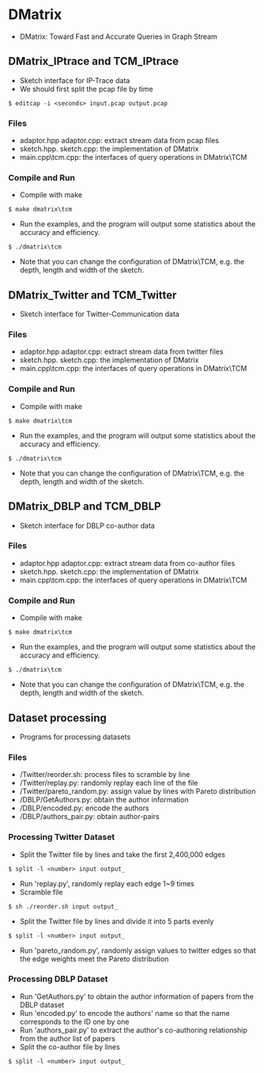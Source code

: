 # DMatrix
- DMatrix: Toward Fast and Accurate Queries in Graph Stream

## DMatrix_IPtrace and TCM_IPtrace
- Sketch interface for IP-Trace data
- We should first split the pcap file by time
```
$ editcap -i <seconds> input.pcap output.pcap
```

### Files
- adaptor.hpp adaptor.cpp: extract stream data from pcap files
- sketch.hpp. sketch.cpp: the implementation of DMatrix
- main.cpp\tcm.cpp: the interfaces of query operations in DMatrix\TCM

### Compile and Run
- Compile with make
```
$ make dmatrix\tcm
```
- Run the examples, and the program will output some statistics about the accuracy and efficiency. 
```
$ ./dmatrix\tcm
```
- Note that you can change the configuration of DMatrix\TCM, e.g. the depth, length and width of the sketch.


## DMatrix_Twitter and TCM_Twitter
- Sketch interface for Twitter-Communication data

### Files
- adaptor.hpp adaptor.cpp: extract stream data from twitter files
- sketch.hpp. sketch.cpp: the implementation of DMatrix
- main.cpp\tcm.cpp: the interfaces of query operations in DMatrix\TCM

### Compile and Run
- Compile with make
```
$ make dmatrix\tcm
```
- Run the examples, and the program will output some statistics about the accuracy and efficiency. 
```
$ ./dmatrix\tcm
```
- Note that you can change the configuration of DMatrix\TCM, e.g. the depth, length and width of the sketch.


## DMatrix_DBLP and TCM_DBLP
- Sketch interface for DBLP co-author data

### Files
- adaptor.hpp adaptor.cpp: extract stream data from co-author files
- sketch.hpp. sketch.cpp: the implementation of DMatrix
- main.cpp\tcm.cpp: the interfaces of query operations in DMatrix\TCM

### Compile and Run
- Compile with make
```
$ make dmatrix\tcm
```
- Run the examples, and the program will output some statistics about the accuracy and efficiency. 
```
$ ./dmatrix\tcm
```
- Note that you can change the configuration of DMatrix\TCM, e.g. the depth, length and width of the sketch.


## Dataset processing
- Programs for processing datasets

### Files
- /Twitter/reorder.sh: process files to scramble by line
- /Twitter/replay.py: randomly replay each line of the file
- /Twitter/pareto_random.py: assign value by lines with Pareto distribution
- /DBLP/GetAuthors.py: obtain the author information
- /DBLP/encoded.py: encode the authors
- /DBLP/authors_pair.py: obtain author-pairs

### Processing Twitter Dataset
- Split the Twitter file by lines and take the first 2,400,000 edges
```
$ split -l <number> input output_
```
- Run 'replay.py', randomly replay each edge 1~9 times
- Scramble file
```
$ sh ./reorder.sh input output_
```
- Split the Twitter file by lines and divide it into 5 parts evenly
```
$ split -l <number> input output_
```
- Run 'pareto_random.py', randomly assign values to twitter edges so that the edge weights meet the Pareto distribution

### Processing DBLP Dataset
- Run 'GetAuthors.py' to obtain the author information of papers from the DBLP dataset
- Run 'encoded.py' to encode the authors' name so that the name corresponds to the ID one by one
- Run 'authors_pair.py' to extract the author's co-authoring relationship from the author list of papers
- Split the co-author file by lines
```
$ split -l <number> input output_
```
